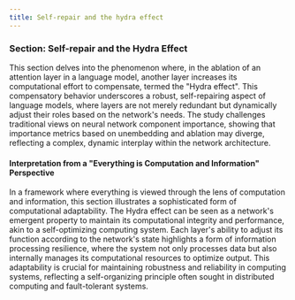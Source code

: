 ```yaml
---
title: Self-repair and the hydra effect
---
```

### Section: Self-repair and the Hydra Effect

This section delves into the phenomenon where, in the ablation of an attention layer in a language model, another layer increases its computational effort to compensate, termed the "Hydra effect". This compensatory behavior underscores a robust, self-repairing aspect of language models, where layers are not merely redundant but dynamically adjust their roles based on the network's needs. The study challenges traditional views on neural network component importance, showing that importance metrics based on unembedding and ablation may diverge, reflecting a complex, dynamic interplay within the network architecture.

#### Interpretation from a "Everything is Computation and Information" Perspective

In a framework where everything is viewed through the lens of computation and information, this section illustrates a sophisticated form of computational adaptability. The Hydra effect can be seen as a network's emergent property to maintain its computational integrity and performance, akin to a self-optimizing computing system. Each layer's ability to adjust its function according to the network's state highlights a form of information processing resilience, where the system not only processes data but also internally manages its computational resources to optimize output. This adaptability is crucial for maintaining robustness and reliability in computing systems, reflecting a self-organizing principle often sought in distributed computing and fault-tolerant systems.